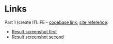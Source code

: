 # Links

Part 1 (create ITLIFE - [codebase link](https://github.com/serhii-red/beetroot-front-end/tree/main/homework/lesson_10/lesson_10_1), [site reference](https://clever-kheer-c3c9fd.netlify.app/).

- [Result screenshot first](https://monosnap.com/direct/eubSALgCoCx9qVwaUNb5fSVDjGmODZ)
- [Result screenshot second](https://monosnap.com/file/KPAM1RvK2s3iE9XroUd9Sxi4Togk3S)
